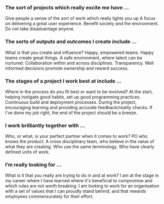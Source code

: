  
### The sort of projects which really excite me have …
Give people a sense of the sort of work which really lights you up
A focus on delivering a great user experience. Benefit society and the environment. Do not take disadvantage anyone.

### The sorts of outputs and outcomes I create include …
What is that you create and influence?
Happy, empowered teams. Happy teams create great things. A safe environment, where talent can be nurtured. Collaboration within and across disciplines. Transparency. Well informed decisions promote ownership and reward success.

### The stages of a project I work best at include …
Where in the process do you fit best or want to be involved?
At the start, helping instigate good habits, set up good programming practices. Continuous build and deployment processes. During the project, encouraging learning and providing accurate feedback/reality checks. If I've done my job right, the end of the project should be a breeze.

### I work brilliantly together with …
Who, or what, is your perfect partner when it comes to work?
PO who knows the product. A cross disciplinary team, who believe in the value of what they are creating. Who use the same terminology. Who have clearly defined units of work.

### I’m really looking for …
What is it that you really are trying to do in and at work?
I am at the stage in my career where I have learned where it's beneficial to compromise and which rules are not worth breaking. I am looking to work for an organisation with a set of values that I can proudly stand behind, and that rewards employees commensurately for their effort.